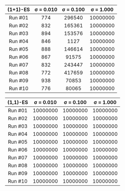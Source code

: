   | (1+1)-ES | σ = 0.010 | σ = 0.100 | σ = 1.000 |
  |:--------:|:---------:|:---------:|:---------:|
  | Run  #01 |       774 |    296540 |  10000000 |
  | Run  #02 |       832 |    165361 |  10000000 |
  | Run  #03 |       894 |    153576 |  10000000 |
  | Run  #04 |       846 |      1127 |  10000000 |
  | Run  #05 |       888 |    146614 |  10000000 |
  | Run  #06 |       867 |     91575 |  10000000 |
  | Run  #07 |       832 |    243447 |  10000000 |
  | Run  #08 |       772 |    417659 |  10000000 |
  | Run  #09 |       938 |     70853 |  10000000 |
  | Run  #10 |       776 |     80065 |  10000000 |
  
  | (1,1)-ES | σ = 0.010 | σ = 0.100 | σ = 1.000 |
  |:--------:|:---------:|:---------:|:---------:|
  | Run  #01 |  10000000 |  10000000 |  10000000 |
  | Run  #02 |  10000000 |  10000000 |  10000000 |
  | Run  #03 |  10000000 |  10000000 |  10000000 |
  | Run  #04 |  10000000 |  10000000 |  10000000 |
  | Run  #05 |  10000000 |  10000000 |  10000000 |
  | Run  #06 |  10000000 |  10000000 |  10000000 |
  | Run  #07 |  10000000 |  10000000 |  10000000 |
  | Run  #08 |  10000000 |  10000000 |  10000000 |
  | Run  #09 |  10000000 |  10000000 |  10000000 |
  | Run  #10 |  10000000 |  10000000 |  10000000 |
